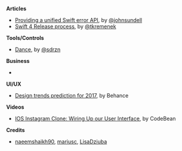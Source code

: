 
**Articles**

* [Providing a unified Swift error API](https://medium.com/@johnsundell/providing-a-unified-swift-error-api-3642cd3173f0), by [@johnsundell](https://twitter.com/johnsundell)
* [Swift 4 Release process](https://swift.org/blog/swift-4-0-release-process/), by [@tkremenek](https://twitter.com/tkremenek)

**Tools/Controls**

* [Dance](https://github.com/saoudrizwan/Dance), by [@sdrzn](https://twitter.com/sdrzn)

**Business**

*

**UI/UX**

* [Design trends prediction for 2017](https://www.behance.net/gallery/47810259/2017-Design-Trends-Guide), by Behance


**Videos**

* [IOS Instagram Clone: Wiring Up our User Interface](https://youtu.be/h1UiH-9FDQs), by CodeBean

**Credits**

* [naeemshaikh90](https://github.com/naeemshaikh90), [mariusc](https://github.com/mariusc), [LisaDziuba](https://github.com/lisadziuba)
